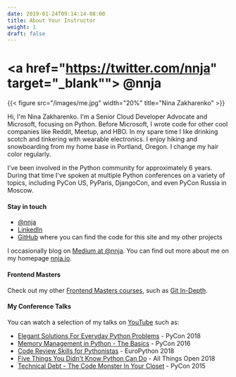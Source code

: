 ```yaml
---
date: 2019-01-24T09:14:14-08:00
title: About Your Instructor
weight: 1
draft: false
---
```


# <a href="https://twitter.com/nnja" target="_blank""><i class='fab fa-twitter'></i> @nnja</a>

{{< figure src="/images/me.jpg" width="20%" title="Nina Zakharenko" >}}
</a>

Hi, I'm Nina Zakharenko. I'm a Senior Cloud Developer Advocate and Microsoft, focusing on Python. Before Microsoft, I wrote code for other cool companies like Reddit, Meetup, and HBO. In my spare time I like drinking scotch and tinkering with wearable electronics. I enjoy hiking and snowboarding from my home base in Portland, Oregon. I change my hair color regularly.


I've been involved in the Python community for approximately 6 years. During that time I've spoken at multiple Python conferences on a variety of topics, including PyCon US, PyParis, DjangoCon, and even PyCon Russia in Moscow.

#### Stay in touch
- <a href="https://twitter.com/nnja" target="_blank"><i class='fab fa-twitter'></i> @nnja</a>
- <a href="https://linkedin.com/nnja" target="_blank"><i class='fab fa-linkedin'></i> LinkedIn</a>
- <a href="https://github.com/nnja/" target="_blank"><i class='fab fa-github'></i> GitHub</a> where you can find the code for this site and my other projects

I occasionally blog on <a href="https://medium.com/@nnja" target="_blank"><i class='fab fa-medium'></i> Medium at @nnja</a>. You can find out more about me on my homepage [nnja.io](https://nnja.io).

#### Frontend Masters

Check out my other [Frontend Masters courses](https://frontendmasters.com/teachers/nina-zakharenko/), such as [Git In-Depth](https://frontendmasters.com/courses/git-in-depth/).

#### My Conference Talks

You can watch a selection of my talks on <a href="https://www.youtube.com/playlist?list=PLU2JOyCJmabDwN3KYNaxwhl9ZyA3E3PP9" target="_blank"><i class='fab fa-youtube'></i> YouTube</a>
such as:

- [Elegant Solutions For Everyday Python Problems](https://www.youtube.com/watch?v=WiQqqB9MlkA) - PyCon 2018
- [Memory Management in Python - The Basics](https://www.youtube.com/watch?v=F6u5rhUQ6dU) - PyCon 2016
- [Code Review Skills for Pythonistas](https://www.youtube.com/watch?v=6L3ZVLtSeo8) - EuroPython 2018
- [Five Things You Didn't Know Python Can Do](https://www.youtube.com/watch?v=WlGkBqBRsik) - All Things Open 2018
- [Technical Debt - The Code Monster In Your Closet](https://www.youtube.com/watch?v=JKYktDRoRxw) - PyCon 2015